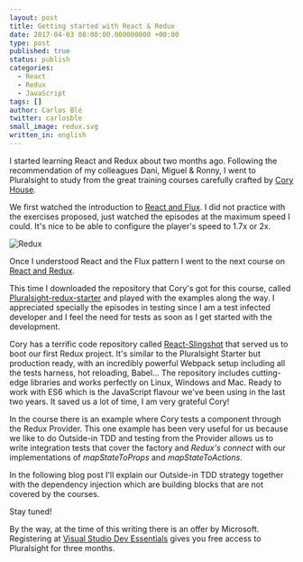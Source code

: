 ```yaml
---
layout: post
title: Getting started with React & Redux
date: 2017-04-03 08:00:00.000000000 +00:00
type: post
published: true
status: publish
categories:
  - React
  - Redux
  - JavaScript
tags: []
author: Carlos Blé
twitter: carlosble
small_image: redux.svg
written_in: english
---
```


I started learning React and Redux about two months ago. Following the recommendation of 
my colleagues Dani, Miguel & Ronny, I went to Pluralsight to study from the great training 
courses carefully crafted by [Cory House](https://twitter.com/housecor). 

We first watched the introduction to [React and Flux](https://app.pluralsight.com/library/courses/react-flux-building-applications/table-of-contents). 
I did not practice with the exercises proposed, just watched the episodes at the 
maximum speed I could. It's nice to be able to configure the player's speed to 1.7x or 2x. 

<img src="/assets/react-redux.jpg" alt="Redux" />

Once I understood React and the Flux pattern I went to the next course on [React and Redux](https://app.pluralsight.com/library/courses/react-redux-react-router-es6/table-of-contents). 

This time I downloaded the repository that Cory's got for this course, called 
[Pluralsight-redux-starter](https://github.com/coryhouse/pluralsight-redux-starter) 
and played with the examples along the way. I appreciated specially the episodes in 
testing since I am a test infected developer and I feel the need for tests as soon as
I get started with the development. 

Cory has a terrific code repository called [React-Slingshot](https://github.com/coryhouse/react-slingshot) that served us to boot our first Redux project. It's similar to the Pluralsight Starter but production ready, with an incredibly 
powerful Webpack setup including all the tests harness, hot reloading, Babel...
The repository includes cutting-edge libraries and works perfectly on Linux, Windows
and Mac. Ready to work with ES6 which is the JavaScript flavour we've been using in
the last two years. It saved us a lot of time, I am very grateful Cory!
 
In the course there is an example where Cory tests a component through the Redux Provider. This one example has been very useful for us because we like to do Outside-in TDD and testing from the Provider allows us to write integration tests that
cover the factory and _Redux's connect_ with our implementations of _mapStateToProps_ and _mapStateToActions_.
  
In the following blog post I'll explain our Outside-in TDD strategy together with the
dependency injection which are building blocks that are not covered by the courses.

Stay tuned!
 
By the way, at the time of this writing there is an offer by Microsoft. Registering 
at [Visual Studio Dev Essentials](https://www.visualstudio.com/dev-essentials/) gives
you free access to Pluralsight for three months.





